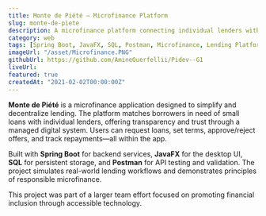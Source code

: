 ```yaml
---
title: Monte de Piété – Microfinance Platform
slug: monte-de-piete
description: A microfinance platform connecting individual lenders with borrowers. Offers loan requests, approvals, repayments, and borrower profiles in a secure and user-friendly environment.
category: web
tags: [Spring Boot, JavaFX, SQL, Postman, Microfinance, Lending Platform]
imageUrl: "/asset/Microfinance.PNG"
githubUrl: https://github.com/AmineOuerfellii/Pidev--G1
liveUrl: 
featured: true
createdAt: "2021-02-02T00:00:00Z"
---
```


**Monte de Piété** is a microfinance application designed to simplify and decentralize lending. The platform matches borrowers in need of small loans with individual lenders, offering transparency and trust through a managed digital system. Users can request loans, set terms, approve/reject offers, and track repayments—all within the app.

Built with **Spring Boot** for backend services, **JavaFX** for the desktop UI, **SQL** for persistent storage, and **Postman** for API testing and validation. The project simulates real-world lending workflows and demonstrates principles of responsible microfinance.

This project was part of a larger team effort focused on promoting financial inclusion through accessible technology.

